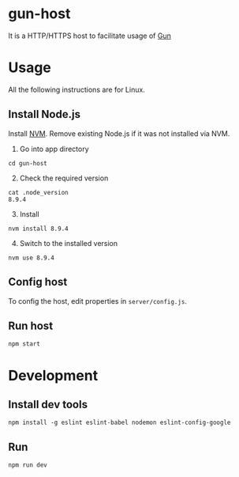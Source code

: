 # gun-host
It is a HTTP/HTTPS host to facilitate usage of [Gun](http://gun.js.org) 

# Usage
All the following instructions are for Linux.

## Install Node.js
Install [NVM](https://github.com/creationix/nvm). Remove existing Node.js if it was not installed via NVM.
1. Go into app directory
```
cd gun-host
```
2. Check the required version
```
cat .node_version 
8.9.4
```
3. Install
```
nvm install 8.9.4
```
4. Switch to the installed version
```
nvm use 8.9.4
``` 

## Config host
To config the host, edit properties in `server/config.js`.

## Run host
```
npm start
```

# Development

## Install dev tools
```
npm install -g eslint eslint-babel nodemon eslint-config-google
```

## Run
```
npm run dev
```
